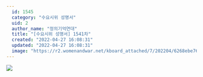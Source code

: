 ```yaml
---
  id: 1545
  category: "수요시위 성명서"
  uid: 2
  author_name: "정의기억연대"
  title: "[수요시위 성명서] 1541차"
  created: "2022-04-27 16:08:31"
  updated: "2022-04-27 16:08:31"
  image: "https://r2.womenandwar.net/kboard_attached/7/202204/6268ebe76af722285993.jpg"
---
```

![](https://r2.womenandwar.net/kboard_attached/7/202204/6268ebe76af722285993.jpg)